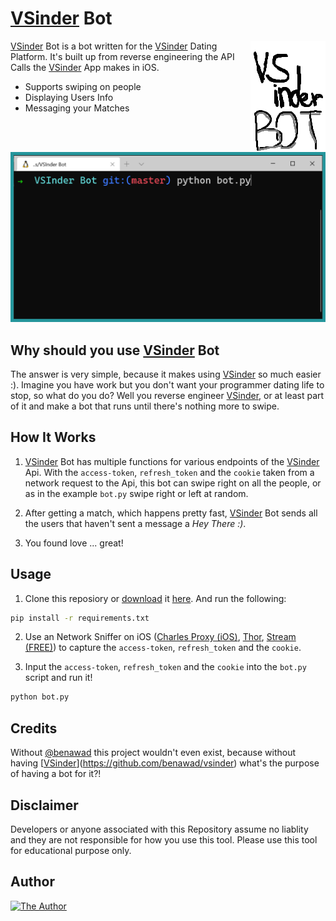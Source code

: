 # [VSinder](https://github.com/benawad/vsinder) Bot

<img src="./readme-assets/logo.png" align="right" alt="Logo by 3n3a" width="120" height="178">

[VSinder](https://github.com/benawad/vsinder) Bot is a bot written for the [VSinder](https://github.com/benawad/vsinder) Dating Platform. It's built up from reverse engineering the API Calls the [VSinder](https://github.com/benawad/vsinder) App makes in iOS.

* Supports swiping on people
* Displaying Users Info
* Messaging your Matches

<p align="center">
  <img src="./readme-assets/screen1.png" alt="The Bot in Action" width="738">
</p>

## Why should you use [VSinder](https://github.com/benawad/vsinder) Bot

The answer is very simple, because it makes using [VSinder](https://github.com/benawad/vsinder) so much easier :). Imagine you have work but you don't want your programmer dating life to stop, so what do you do? Well you reverse engineer [VSinder](https://github.com/benawad/vsinder), or at least part of it and make a bot that runs until there's nothing more to swipe.

## How It Works

1. [VSinder](https://github.com/benawad/vsinder) Bot has multiple functions for various endpoints of the [VSinder](https://github.com/benawad/vsinder) Api. With the `access-token`, `refresh_token` and the `cookie` taken from a network request to the Api, this bot can swipe right on all the people, or as in the example `bot.py` swipe right or left at random.

2. After getting a match, which happens pretty fast, [VSinder](https://github.com/benawad/vsinder) Bot sends all the users that haven't sent a message a _Hey There :)_.

3. You found love ... great!

## Usage

1. Clone this reposiory or [download](https://github.com/3n3a/vsinder_bot/archive/master.zip) it [here](https://github.com/3n3a/vsinder_bot/archive/master.zip). And run the following:

```bash
pip install -r requirements.txt
```

2. Use an Network Sniffer on iOS ([Charles Proxy (iOS)](https://apps.apple.com/app/charles-proxy/id1134218562#?platform=iphone), [Thor](https://apps.apple.com/us/app/thor-http-sniffer-capture/id1210562295), [Stream (FREE)](https://apps.apple.com/us/app/stream-network-debug-tool/id1312141691)) to capture the `access-token`, `refresh_token` and the `cookie`.

3. Input the `access-token`, `refresh_token` and the `cookie` into the `bot.py` script and run it!

```bash
python bot.py
```

## Credits

Without [@benawad](https://github.com/benawad) this project wouldn't even exist, because without having [[VSinder](https://github.com/benawad/vsinder)](https://github.com/benawad/vsinder) what's the purpose of having a bot for it?!

## Disclaimer

Developers or anyone associated with this Repository assume no liablity and they are not responsible for how you use this tool.
Please use this tool for educational purpose only.

## Author

<a align="center" href="https://3n3a.ch">
  <img src="https://avatars1.githubusercontent.com/u/46775561?s=200" alt="The Author" width="200">
</a>